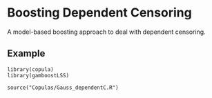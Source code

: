 # Boosting Dependent Censoring
A model-based boosting approach to deal with dependent censoring.


## Example
```
library(copula)
library(gamboostLSS)

source("Copulas/Gauss_dependentC.R")


```

